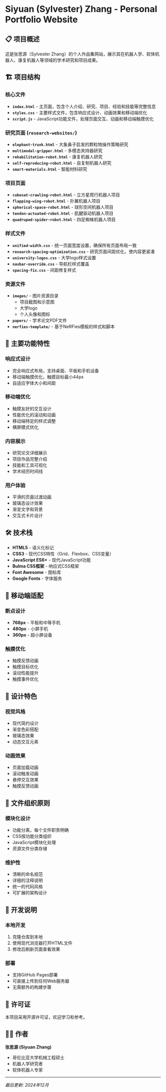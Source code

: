 # Siyuan (Sylvester) Zhang - Personal Portfolio Website

## 📋 项目概述

这是张思源（Sylvester Zhang）的个人作品集网站，展示其在机器人学、软体机器人、康复机器人等领域的学术研究和项目成果。

## 🏗️ 项目结构

### 核心文件
- **`index.html`** - 主页面，包含个人介绍、研究、项目、经验和技能等完整信息
- **`styles.css`** - 主要样式文件，包含响应式设计、动画效果和移动端优化
- **`script.js`** - JavaScript功能文件，处理页面交互、动画和移动端触摸优化

### 研究页面 (`research-websites/`)
- **`elephant-trunk.html`** - 大象鼻子启发的颗粒物操作策略研究
- **`multimodal-gripper.html`** - 多模态夹持器研究
- **`rehabilitation-robot.html`** - 康复机器人研究
- **`self-reproducing-robot.html`** - 自复制机器人研究
- **`smart-materials.html`** - 智能材料研究

### 项目页面
- **`cubesat-crawling-robot.html`** - 立方星爬行机器人项目
- **`flapping-wing-robot.html`** - 扑翼机器人项目
- **`spherical-space-robot.html`** - 球形空间机器人项目
- **`tendon-actuated-robot.html`** - 肌腱驱动机器人项目
- **`quadruped-spider-robot.html`** - 四足蜘蛛机器人项目

### 样式文件
- **`unified-width.css`** - 统一页面宽度设置，确保所有页面布局一致
- **`research-spacing-optimization.css`** - 研究页面间距优化，使内容更紧凑
- **`university-logos.css`** - 大学logo样式设置
- **`navbar-override.css`** - 导航栏样式覆盖
- **`spacing-fix.css`** - 间距修复样式

### 资源文件
- **`images/`** - 图片资源目录
  - 项目截图和示意图
  - 大学logo
  - 个人头像和图标
- **`papers/`** - 学术论文PDF文件
- **`nerfies-template/`** - 基于NeRFies模板的样式和脚本

## 🚀 主要功能特性

### 响应式设计
- 完全响应式布局，支持桌面、平板和手机设备
- 移动端触摸优化，触摸目标最小44px
- 自适应字体大小和间距

### 移动端优化
- 触摸友好的交互设计
- 性能优化的滚动和动画
- 移动端特定的样式调整
- 横屏模式优化

### 内容展示
- 研究论文详细展示
- 项目作品完整介绍
- 技能和工具可视化
- 学术经历时间线

### 用户体验
- 平滑的页面过渡动画
- 玻璃态设计效果
- 渐变文字和背景
- 交互式卡片设计

## 🛠️ 技术栈

- **HTML5** - 语义化标记
- **CSS3** - 现代CSS特性（Grid、Flexbox、CSS变量）
- **JavaScript ES6+** - 现代JavaScript功能
- **Bulma CSS框架** - 响应式CSS框架
- **Font Awesome** - 图标库
- **Google Fonts** - 字体服务

## 📱 移动端适配

### 断点设计
- **768px** - 平板和中等手机
- **480px** - 小屏手机
- **360px** - 超小屏设备

### 触摸优化
- 触摸反馈动画
- 触摸目标优化
- 滚动性能提升
- 触摸事件优化

## 🎨 设计特色

### 视觉风格
- 现代简约设计
- 渐变色彩搭配
- 玻璃态效果
- 动态交互元素

### 动画效果
- 页面加载动画
- 滚动触发动画
- 悬停交互效果
- 触摸反馈动画

## 📁 文件组织原则

### 模块化设计
- 功能分离，每个文件职责明确
- CSS按功能分类组织
- JavaScript模块化处理
- 资源文件分类存储

### 维护性
- 清晰的命名规范
- 详细的注释说明
- 统一的代码风格
- 可扩展的架构设计

## 🔧 开发说明

### 本地开发
1. 克隆仓库到本地
2. 使用现代浏览器打开HTML文件
3. 修改后刷新页面查看效果

### 部署
- 支持GitHub Pages部署
- 可直接上传到任何Web服务器
- 无需额外的构建步骤

## 📄 许可证

本项目采用开源许可证，欢迎学习和参考。

## 👨‍💻 作者

**张思源 (Siyuan Zhang)**
- 哥伦比亚大学机械工程硕士
- 机器人学研究者
- 软体机器人专家

---

*最后更新: 2024年12月* 